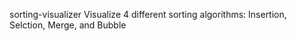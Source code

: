 sorting-visualizer
Visualize 4 different sorting algorithms: Insertion, Selction, Merge, and Bubble
